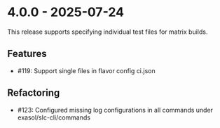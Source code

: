 # 4.0.0 - 2025-07-24
This release supports specifying individual test files for matrix builds.

## Features
 - #119: Support single files in flavor config ci.json

## Refactoring
 - #123: Configured missing log configurations in all commands under exasol/slc-cli/commands
